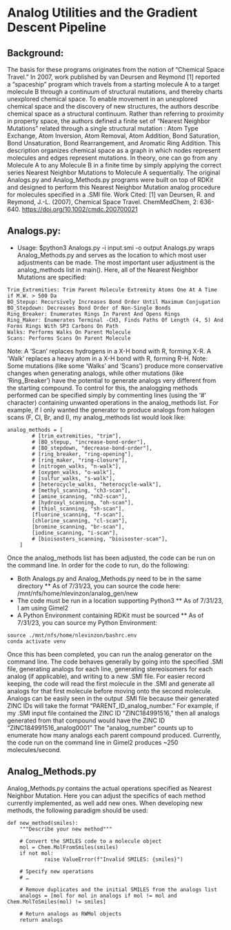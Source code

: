 # Analog Utilities and the Gradient Descent Pipeline
## Background:
The basis for these programs originates from the notion of “Chemical Space Travel.” In 2007, work published by van Deursen and Reymond [1] reported a “spaceship” program which travels from a starting molecule A to a target molecule B through a continuum of structural mutations, and thereby charts unexplored chemical space. To enable movement in an unexplored chemical space and the discovery of new structures, the authors describe chemical space as a structural continuum. Rather than referring to proximity in property space, the authors defined a finite set of “Nearest Neighbor Mutations” related through a single structural mutation : Atom Type Exchange, Atom Inversion, Atom Removal, Atom Addition, Bond Saturation, Bond Unsaturation, Bond Rearrangement, and Aromatic Ring Addition. This description organizes chemical space as a graph in which nodes represent molecules and edges represent mutations. In theory, one can go from any Molecule A to any Molecule B in a finite time by simply applying the correct series Nearest Neighbor Mutations to Molecule A sequentially. The original Analogs.py and Analog_Methods.py programs were built on top of RDKit and designed to perform this Nearest Neighbor Mutation analog procedure for molecules specified in a .SMI file.
Work Cited:
[1] van Deursen, R. and Reymond, J.-L. (2007), Chemical Space Travel. ChemMedChem, 2: 636-640. https://doi.org/10.1002/cmdc.200700021
## Analogs.py:
* Usage: $python3 Analogs.py -i input.smi -o output
Analogs.py wraps Analog_Methods.py and serves as the location to which most user adjustments can be made. The most important user adjustment is the analog_methods list in main(). Here, all of the Nearest Neighbor Mutations are specified:
 ```
Trim_Extremities: Trim Parent Molecule Extremity Atoms One At A Time if M.W. > 500 Da
BO_Stepup: Recursively Increases Bond Order Until Maximum Conjugation
BO_Stepdown: Decreases Bond Order of Non-Single Bonds
Ring_Breaker: Enumerates Rings In Parent And Opens Rings
Ring_Maker: Enumerates Terminal -CH3, Finds Paths Of Length (4, 5) And Forms Rings With SP3 Carbons On Path
Walks: Performs Walks On Parent Molecule
Scans: Performs Scans On Parent Molecule
```
Note: A ‘Scan’ replaces hydrogens in a X-H bond with R, forming X-R. A ‘Walk’ replaces a heavy atom in a X-H bond with R, forming R-H.
Note: Some mutations (like some ‘Walks’ and ‘Scans’) produce more conservative changes when generating analogs, while other mutations (like ‘Ring_Breaker’) have the potential to generate analogs very different from the starting compound. To control for this, the analogging methods performed can be specified simply by commenting lines (using the ‘#’ character) containing unwanted operations in the analog_methods list. For example, if I only wanted the generator to produce analogs from halogen scans (F, Cl, Br, and I), my analog_methods list would look like: 	
```
analog_methods = [
    	# [trim_extremities, "trim"],
    	# [BO_stepup, "increase-bond-order"],
    	# [BO_stepdown, "decrease-bond-order"],
    	# [ring_breaker, "ring-opening"],
    	# [ring_maker, "ring-closure"],
    	# [nitrogen_walks, "n-walk"],
    	# [oxygen_walks, "o-walk"],
    	# [sulfur_walks, "s-walk"],
    	# [heterocycle_walks, "heterocycle-walk"],
    	# [methyl_scanning, "ch3-scan"],
    	# [amine_scanning, "nh2-scan"],
    	# [hydroxyl_scanning, "oh-scan"],
    	# [thiol_scanning, "sh-scan"],
    	[fluorine_scanning, "f-scan"],
    	[chlorine_scanning, "cl-scan"],
    	[bromine_scanning, "br-scan"],
    	[iodine_scanning, "i-scan"],
    	# [bioisosters_scanning, "bioisoster-scan"],
	]
```
Once the analog_methods list has been adjusted, the code can be run on the command line. In order for the code to run, do the following:
* Both Analogs.py and Analog_Methods.py need to be in the same directory
** As of 7/31/23, you can source the code here: /mnt/nfs/home/nlevinzon/analog_gen/new
* The code must be run in a location supporting Python3
** As of 7/31/23, I am using Gimel2
* A Python Environment containing RDKit must be sourced
** As of 7/31/23, you can source my Python Environment:
```
source ./mnt/nfs/home/nlevinzon/bashrc.env
conda activate venv
```
Once this has been completed, you can run the analog generator on the command line. The code behaves generally by going into the specified .SMI file, generating analogs for each line, generating stereoisomers for each analog (if applicable), and writing to a new .SMI file. For easier record keeping, the code will read the first molecule in the .SMI and generate all analogs for that first molecule before moving onto the second molecule. Analogs can be easily seen in the output .SMI file because their generated ZINC IDs will take the format “PARENT_ID_analog_number.” For example, if my .SMI input file contained the ZINC ID “ZINC184991516,” then all analogs generated from that compound would have the ZINC ID “ZINC184991516_analog0001” The “analog_number” counts up to enumerate how many analogs each parent compound produced. 
Currently, the code run on the command line in Gimel2 produces ~250 molecules/second.

## Analog_Methods.py
Analog_Methods.py contains the actual operations specified as Nearest Neighbor Mutation. Here you can adjust the specifics of each method currently implemented, as well add new ones. When developing new methods, the following paradigm should be used:
```
def new_method(smiles):
	"""Describe your new method"""

	# Convert the SMILES code to a molecule object
	mol = Chem.MolFromSmiles(smiles)
	if not mol:
    		raise ValueError(f"Invalid SMILES: {smiles}")

	# Specify new operations
	# …
	
	# Remove duplicates and the initial SMILES from the analogs list
	analogs = [mol for mol in analogs if mol != mol and Chem.MolToSmiles(mol) != smiles]

	# Return analogs as RWMol objects
	return analogs
```
